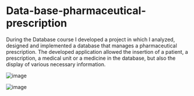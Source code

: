 # Data-base-pharmaceutical-prescription
During the Database course I developed a project in which I analyzed, designed and implemented a database that manages a pharmaceutical prescription. The developed application allowed the insertion of a patient, a prescription, a medical unit or a medicine in the database, but also the display of various necessary information.

![image](https://github.com/lungu-stefania-paraschiva/Data-base-pharmaceutical-prescription/assets/102326882/3dc88f40-3a75-4c00-8558-0f791cb60114)

![image](https://github.com/lungu-stefania-paraschiva/Data-base-pharmaceutical-prescription/assets/102326882/e4c02165-04bc-434a-b5f0-0cf19579baf9)
